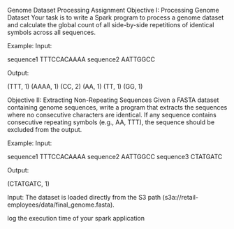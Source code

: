 Genome Dataset Processing Assignment
Objective I: Processing Genome Dataset
Your task is to write a Spark program to process a genome dataset and calculate the global count of all side-by-side repetitions of identical symbols across all sequences.

Example:
Input:

sequence1 TTTCCACAAAA sequence2 AATTGGCC

Output:

(TTT, 1) (AAAA, 1) (CC, 2) (AA, 1) (TT, 1) (GG, 1)

Objective II: Extracting Non-Repeating Sequences
Given a FASTA dataset containing genome sequences, write a program that extracts the sequences where no consecutive characters are identical. If any sequence contains consecutive repeating symbols (e.g., AA, TTT), the sequence should be excluded from the output.

Example:
Input:

sequence1 TTTCCACAAAA sequence2 AATTGGCC sequence3 CTATGATC

Output:

(CTATGATC, 1)

Input: The dataset is loaded directly from the S3 path (s3a://retail-employees/data/final_genome.fasta).





log the execution time of your spark application
